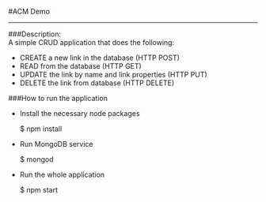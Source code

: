 #ACM Demo
- - -

###Description:  
A simple CRUD application that does the following:  
* CREATE a new link in the database (HTTP POST)
* READ from the database (HTTP GET)
* UPDATE the link by name and link properties (HTTP PUT)
* DELETE the link from database (HTTP DELETE)

###How to run the application
* Install the necessary node packages  

	$ npm install  
	
* Run MongoDB service  

	$ mongod  
	
* Run the whole application  

	$ npm start
